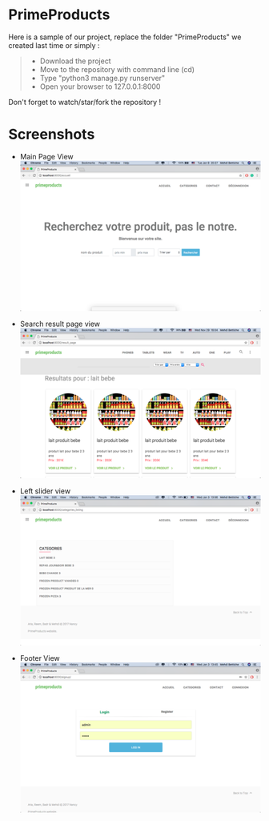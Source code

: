 # PrimeProducts 
Here is a sample of our project, replace the folder "PrimeProducts" we created last time or simply :
  > * Download the project
  > * Move to the repository with command line (cd)
  > * Type "python3 manage.py runserver"
  > * Open your browser to 127.0.0.1:8000
  
Don't forget to watch/star/fork the repository !

# Screenshots

* Main Page View 
![Main Page View](https://github.com/mehdibettiche/PrimeProducts/blob/master/Screenshots/1.png)

* Search result page view 
![Left slider view](https://github.com/mehdibettiche/PrimeProducts/blob/master/Screenshots/4.png)

* Left slider view 
![Left slider view](https://github.com/mehdibettiche/PrimeProducts/blob/master/Screenshots/2.png)

* Footer View
![Footer View](https://github.com/mehdibettiche/PrimeProducts/blob/master/Screenshots/3.png)

